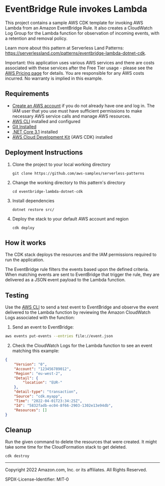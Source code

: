 # EventBridge Rule invokes Lambda

This project contains a sample AWS CDK template for invoking AWS Lambda from an Amazon EventBridge Rule. It also creates a CloudWatch Log Group for the Lambda function for observation of incoming events, with a retention and removal policy.

Learn more about this pattern at Serverless Land Patterns: https://serverlessland.com/patterns/eventbridge-lambda-dotnet-cdk.

Important: this application uses various AWS services and there are costs associated with these services after the Free Tier usage - please see the [AWS Pricing page](https://aws.amazon.com/pricing/) for details. You are responsible for any AWS costs incurred. No warranty is implied in this example.

## Requirements

* [Create an AWS account](https://portal.aws.amazon.com/gp/aws/developer/registration/index.html) if you do not already have one and log in. The IAM user that you use must have sufficient permissions to make necessary AWS service calls and manage AWS resources.
* [AWS CLI](https://docs.aws.amazon.com/cli/latest/userguide/install-cliv2.html) installed and configured
* [Git Installed](https://git-scm.com/book/en/v2/Getting-Started-Installing-Git)
* [.NET Core 3.1](https://dotnet.microsoft.com/en-us/download/dotnet/3.1) installed
* [AWS Cloud Development Kit](https://docs.aws.amazon.com/cdk/latest/guide/cli.html) (AWS CDK) installed

## Deployment Instructions

1. Clone the project to your local working directory
    ```
    git clone https://github.com/aws-samples/serverless-patterns
    ```

2. Change the working directory to this pattern's directory
    ```
    cd eventbridge-lambda-dotnet-cdk
    ```

3. Install dependencies
    ```
    dotnet restore src/
    ```

4. Deploy the stack to your default AWS account and region
    ```
    cdk deploy
    ```

## How it works

The CDK stack deploys the resources and the IAM permissions required to run the application.

The EventBridge rule filters the events based upon the defined criteria. When matching events are sent to EventBridge that trigger the rule, they are delivered as a JSON event payload to the Lambda function.

## Testing

Use the [AWS CLI](https://aws.amazon.com/cli/) to send a test event to EventBridge and observe the event delivered to the Lambda function by reviewing the Amazon CloudWatch Logs associated with the function:

1. Send an event to EventBridge:

```sh
aws events put-events --entries file://event.json
```

2. Check the CloudWatch Logs for the Lambda function to see an event matching this example:
```json
{
    "Version": "0",
    "Account": "123456789012",
    "Region": "eu-west-2",
    "Detail": {
        "location": "EUR-"
    },
    "detail-type": "transaction",
    "Source": "cdk.myapp",
    "Time": "2022-04-01T23:34:25Z",
    "Id": "5832fadb-ec04-8f66-2903-1302e13e94db",
    "Resources": []
}
```

## Cleanup
 
Run the given command to delete the resources that were created. It might take some time for the CloudFormation stack to get deleted.
```
cdk destroy
```

----
Copyright 2022 Amazon.com, Inc. or its affiliates. All Rights Reserved.

SPDX-License-Identifier: MIT-0
